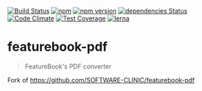 [![Build Status](https://github.com/jkroepke/featurebook-js/workflows/ci/badge.svg)](https://github.com/jkroepke/featurebook-js)
[![npm](https://img.shields.io/npm/dw/@jkroepke/featurebook-pdf)](https://www.npmjs.com/package/@jkroepke/featurebook-pdf)
[![npm version](https://img.shields.io/npm/v/@jkroepke/featurebook-pdf)](https://www.npmjs.com/package/@jkroepke/featurebook-pdf)
[![dependencies Status](https://david-dm.org/jkroepke/featurebook-js/status.svg?path=packages/featurebook-pdf)](https://david-dm.org/jkroepke/featurebook-js?path=packages/featurebook-pdf)
[![Code Climate](https://codeclimate.com/github/jkroepke/featurebook-js-pdf/badges/gpa.svg)](https://codeclimate.com/github/jkroepke/featurebook-js-pdf)
[![Test Coverage](https://codeclimate.com/github/jkroepke/featurebook-js-pdf/badges/coverage.svg)](https://codeclimate.com/github/jkroepke/featurebook-js-pdf/coverage)
[![lerna](https://img.shields.io/badge/maintained%20with-lerna-cc00ff.svg)](https://lerna.js.org/)

# featurebook-pdf

> FeatureBook's PDF converter

Fork of https://github.com/SOFTWARE-CLINIC/featurebook-pdf
